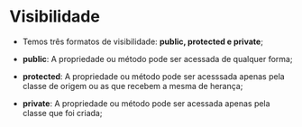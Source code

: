 # Visibilidade

-   Temos três formatos de visibilidade: **public, protected e private**;

-   **public**: A propriedade ou método pode ser acessada de qualquer forma;

-   **protected**: A propriedade ou método pode ser acesssada apenas pela classe de origem ou as que recebem a mesma de herança;

-   **private**: A propriedade ou método pode ser acessada apenas pela classe que foi criada;
